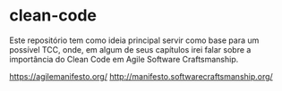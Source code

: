 # clean-code

Este repositório tem como ideia principal servir como base para um possível TCC, onde, em algum de seus capítulos irei falar sobre a importância do Clean Code em Agile Software Craftsmanship.

https://agilemanifesto.org/
http://manifesto.softwarecraftsmanship.org/
